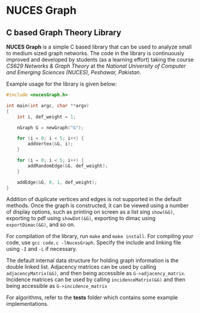 # NUCES Graph
## C based Graph Theory Library

**NUCES Graph** is a simple C based library that can be used to analyze small to
medium sized graph networks. The code in the library is continuously improved
and developed by students (as a learning effort) taking the course *CS629
Networks & Graph Theory* at the *National University of Computer and Emerging
Sciences (NUCES), Peshawar, Pakistan*.

Example usage for the library is given below:

```c
#include <nucesGraph.h>

int main(int argc, char **argv)
{
    int i, def_weight = 1;

    nGraph G = newGraph("G");

    for (i = 0; i < 5; i++) {
        addVertex(&G, i);
    }

    for (i = 0; i < 5; i++) {
        addRandomEdge(&G, def_weight);
    }

    addEdge(&G, 0, 1, def_weight);
}
```

Addition of duplicate vertices and edges is not supported in the default
methods. Once the graph is constructed, it can be viewed using a number of display
options, such as printing on screen as a list sing `show(&G)`, exporting to pdf using
`showDot(&G)`, exporting to dimac using `exportDimac(&G)`, and so on.

For compilation of the library, run `make` and `make install`. For compiling
your code, use `gcc code.c -lNucesGraph`. Specify the include and linking file
using `-I` and `-L` if necessary.

The default internal data structure for holding graph information is the double
linked list. Adjacency matrices can be used by calling `adjacencyMatrix(&G)`,
and then being accessible as `G->adjacency_matrix`. Incidence matrices can be
used by calling `incidenceMatrix(&G)` and then being accessible as
`G->incidence_matrix`

For algorithms, refer to the **tests** folder which contains some example
implementations.


